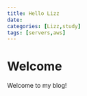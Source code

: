 ```yaml
---
title: Hello Lizz
date: 
categories: [Lizz,study]
tags: [servers,aws]
---
```


# Welcome

Welcome to my blog!

